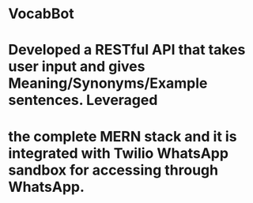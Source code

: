 # VocabBot
# Developed a RESTful API that takes user input and gives Meaning/Synonyms/Example sentences. Leveraged
# the complete MERN stack and it is integrated with Twilio WhatsApp sandbox for accessing through WhatsApp.
